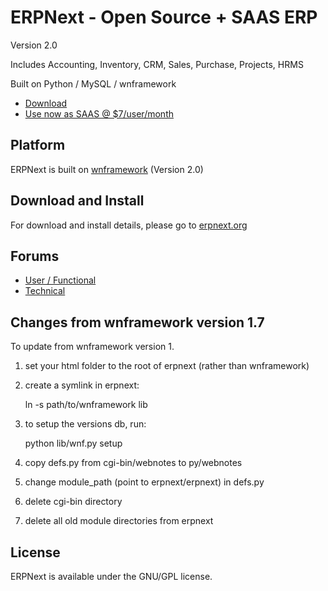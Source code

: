 # ERPNext - Open Source + SAAS ERP

Version 2.0

Includes Accounting, Inventory, CRM, Sales, Purchase, Projects, HRMS

Built on Python / MySQL / wnframework

- [Download](http://erpnext.org)
- [Use now as SAAS @ $7/user/month](https://erpnext.com)

## Platform

ERPNext is built on [wnframework](https://github.com/webnotes/wnframework) (Version 2.0)

## Download and Install

For download and install details, please go to [erpnext.org](http://erpnext.org)

## Forums

- [User / Functional](http://groups.google.com/group/erpnext-user-forum)
- [Technical](http://groups.google.com/group/wnframework)

## Changes from wnframework version 1.7

To update from wnframework version 1.

1. set your html folder to the root of erpnext (rather than wnframework)
2. create a symlink in erpnext:

    ln -s path/to/wnframework lib

3. to setup the versions db, run:

    python lib/wnf.py setup

4. copy defs.py from cgi-bin/webnotes to py/webnotes
5. change module_path (point to erpnext/erpnext) in defs.py
6. delete cgi-bin directory
7. delete all old module directories from erpnext

## License

ERPNext is available under the GNU/GPL license.

